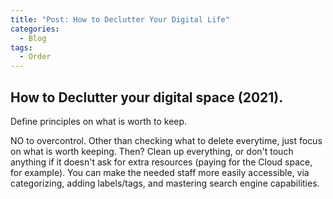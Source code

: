 ```yaml
---
title: "Post: How to Declutter Your Digital Life"
categories:
  - Blog
tags:
  - Order
---
```

## How to Declutter your digital space (2021). 

Define principles on what is worth to keep. 

NO to overcontrol. Other than checking what to delete everytime, just focus on what is worth keeping. 
Then? Clean up everything, or don't touch anything if it doesn't ask for extra resources (paying for the Cloud space, for example). 
You can make the needed staff more easily accessible, via categorizing, adding labels/tags, and mastering search engine capabilities. 

